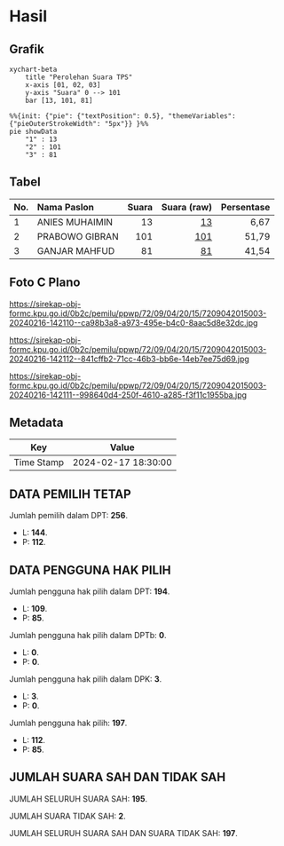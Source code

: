 # Hasil

## Grafik

```mermaid
xychart-beta
    title "Perolehan Suara TPS"
    x-axis [01, 02, 03]
    y-axis "Suara" 0 --> 101
    bar [13, 101, 81]
```

```mermaid
%%{init: {"pie": {"textPosition": 0.5}, "themeVariables": {"pieOuterStrokeWidth": "5px"}} }%%
pie showData
    "1" : 13
    "2" : 101
    "3" : 81
```

## Tabel

| No. | Nama Paslon    | Suara | Suara (raw) | Persentase |
|:--- |:-------------- | -----:| -----------:| ----------:|
| 1   | ANIES MUHAIMIN | 13    | [13][p-1]   | 6,67       |
| 2   | PRABOWO GIBRAN | 101   | [101][p-2]  | 51,79      |
| 3   | GANJAR MAHFUD  | 81    | [81][p-3]   | 41,54      |


[p-1]: https://github.com/gigit-pemilu/pemilu-2024-72-sulawesi-tengah/blob/main/pilpres/hitung-suara/sub/72-sulawesi-tengah/sub/09-tojo-una-una/sub/04-ampana-tete/sub/2015-giri-mulyo/sub/003-tps/sub/paslon-1.txt
[p-2]: https://github.com/gigit-pemilu/pemilu-2024-72-sulawesi-tengah/blob/main/pilpres/hitung-suara/sub/72-sulawesi-tengah/sub/09-tojo-una-una/sub/04-ampana-tete/sub/2015-giri-mulyo/sub/003-tps/sub/paslon-2.txt
[p-3]: https://github.com/gigit-pemilu/pemilu-2024-72-sulawesi-tengah/blob/main/pilpres/hitung-suara/sub/72-sulawesi-tengah/sub/09-tojo-una-una/sub/04-ampana-tete/sub/2015-giri-mulyo/sub/003-tps/sub/paslon-3.txt

## Foto C Plano

https://sirekap-obj-formc.kpu.go.id/0b2c/pemilu/ppwp/72/09/04/20/15/7209042015003-20240216-142110--ca98b3a8-a973-495e-b4c0-8aac5d8e32dc.jpg

https://sirekap-obj-formc.kpu.go.id/0b2c/pemilu/ppwp/72/09/04/20/15/7209042015003-20240216-142112--841cffb2-71cc-46b3-bb6e-14eb7ee75d69.jpg

https://sirekap-obj-formc.kpu.go.id/0b2c/pemilu/ppwp/72/09/04/20/15/7209042015003-20240216-142111--998640d4-250f-4610-a285-f3f11c1955ba.jpg


## Metadata

| Key        | Value               |
| ---------- | ------------------- |
| Time Stamp | 2024-02-17 18:30:00 |


## DATA PEMILIH TETAP

Jumlah pemilih dalam DPT: **256**.
 * L: **144**.
 * P: **112**.

## DATA PENGGUNA HAK PILIH

Jumlah pengguna hak pilih dalam DPT: **194**.
 * L: **109**.
 * P: **85**.

Jumlah pengguna hak pilih dalam DPTb: **0**.
 * L: **0**.
 * P: **0**.

Jumlah pengguna hak pilih dalam DPK: **3**.
 * L: **3**.
 * P: **0**.

Jumlah pengguna hak pilih: **197**.
 * L: **112**.
 * P: **85**.

## JUMLAH SUARA SAH DAN TIDAK SAH

JUMLAH SELURUH SUARA SAH: **195**.

JUMLAH SUARA TIDAK SAH: **2**.

JUMLAH SELURUH SUARA SAH DAN SUARA TIDAK SAH: **197**.


